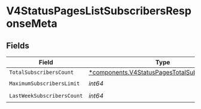 # V4StatusPagesListSubscribersResponseMeta


## Fields

| Field                                                                                                           | Type                                                                                                            | Required                                                                                                        | Description                                                                                                     |
| --------------------------------------------------------------------------------------------------------------- | --------------------------------------------------------------------------------------------------------------- | --------------------------------------------------------------------------------------------------------------- | --------------------------------------------------------------------------------------------------------------- |
| `TotalSubscribersCount`                                                                                         | [*components.V4StatusPagesTotalSubscribersCount](../../models/components/v4statuspagestotalsubscriberscount.md) | :heavy_minus_sign:                                                                                              | N/A                                                                                                             |
| `MaximumSubscribersLimit`                                                                                       | *int64*                                                                                                         | :heavy_check_mark:                                                                                              | N/A                                                                                                             |
| `LastWeekSubscribersCount`                                                                                      | *int64*                                                                                                         | :heavy_check_mark:                                                                                              | N/A                                                                                                             |